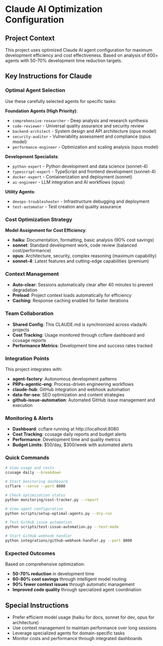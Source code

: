 # Claude AI Optimization Configuration

## Project Context
This project uses optimized Claude AI agent configuration for maximum development efficiency and cost effectiveness. Based on analysis of 600+ agents with 50-70% development time reduction targets.

## Key Instructions for Claude

### Optimal Agent Selection
Use these carefully selected agents for specific tasks:

**Foundation Agents (High Priority)**:
- `comprehensive-researcher` - Deep analysis and research synthesis
- `code-reviewer` - Universal quality assurance and security review
- `backend-architect` - System design and API architecture (opus model)
- `security-auditor` - Vulnerability assessment and compliance (opus model)
- `performance-engineer` - Optimization and scaling analysis (opus model)

**Development Specialists**:
- `python-expert` - Python development and data science (sonnet-4)
- `typescript-expert` - TypeScript and frontend development (sonnet-4)
- `docker-expert` - Containerization and deployment (sonnet)
- `ai-engineer` - LLM integration and AI workflows (opus)

**Utility Agents**:
- `devops-troubleshooter` - Infrastructure debugging and deployment
- `test-automator` - Test creation and quality assurance

### Cost Optimization Strategy
**Model Assignment for Cost Efficiency**:
- **haiku**: Documentation, formatting, basic analysis (90% cost savings)
- **sonnet**: Standard development work, code review (balanced cost/performance)
- **opus**: Architecture, security, complex reasoning (maximum capability)
- **sonnet-4**: Latest features and cutting-edge capabilities (premium)

### Context Management
- **Auto-clear**: Sessions automatically clear after 40 minutes to prevent degradation
- **Preload**: Project context loads automatically for efficiency
- **Caching**: Response caching enabled for faster iterations

### Team Collaboration
- **Shared Config**: This CLAUDE.md is synchronized across vlada/Ai projects
- **Cost Tracking**: Usage monitored through ccflare dashboard and ccusage reports
- **Performance Metrics**: Development time and success rates tracked

### Integration Points
This project integrates with:
- **agent-factory**: Autonomous development patterns
- **PRPs-agentic-eng**: Process-driven engineering workflows
- **claude-hub**: GitHub integration and webhook automation
- **data-for-seo**: SEO optimization and content strategies
- **github-issue-automation**: Automated GitHub issue management and execution

### Monitoring & Alerts
- **Dashboard**: ccflare running at http://localhost:8080
- **Cost Tracking**: ccusage daily reports and budget alerts
- **Performance**: Development time and quality metrics
- **Budget Limits**: $50/day, $300/week with automated alerts

### Quick Commands
```bash
# View usage and costs
ccusage daily --breakdown

# Start monitoring dashboard  
ccflare --serve --port 8080

# Check optimization status
python monitoring/cost-tracker.py --report

# View agent configuration
python scripts/setup-optimal-agents.py --dry-run

# Test GitHub issue automation
python scripts/test-issue-automation.py --test-mode

# Start GitHub webhook handler
python integrations/github-webhook-handler.py --port 8000
```

### Expected Outcomes
Based on comprehensive optimization:
- **50-70% reduction** in development time
- **60-80% cost savings** through intelligent model routing
- **90% fewer context issues** through automatic management
- **Improved code quality** through specialized agent coordination

## Special Instructions
- Prefer efficient model usage (haiku for docs, sonnet for dev, opus for architecture)
- Use context management to maintain performance over long sessions
- Leverage specialized agents for domain-specific tasks
- Monitor costs and performance through integrated dashboards